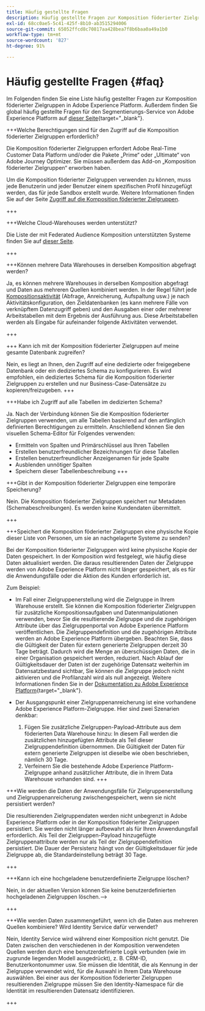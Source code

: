 ```yaml
---
title: Häufig gestellte Fragen
description: Häufig gestellte Fragen zur Komposition föderierter Zielgruppen in Adobe Experience Platform
exl-id: 68cc0ae5-5c41-425f-8b10-ab3515294006
source-git-commit: 65052ffcd8c70817aa428bea7f8b6baa0a49a1b0
workflow-type: tm+mt
source-wordcount: '827'
ht-degree: 91%

---
```


# Häufig gestellte Fragen {#faq}

Im Folgenden finden Sie eine Liste häufig gestellter Fragen zur Komposition föderierter Zielgruppen in Adobe Experience Platform. Außerdem finden Sie global häufig gestellte Fragen für den Segmentierungs-Service von Adobe Experience Platform auf [dieser Seite](https://experienceleague.adobe.com/de/docs/experience-platform/segmentation/faq){target="_blank"}.


+++Welche Berechtigungen sind für den Zugriff auf die Komposition föderierter Zielgruppen erforderlich?

Die Komposition föderierter Zielgruppen erfordert Adobe Real-Time Customer Data Platform und/oder die Pakete „Prime“ oder „Ultimate“ von Adobe Journey Optimizer. Sie müssen außerdem das Add-on „Komposition föderierter Zielgruppen“ erworben haben.

Um die Komposition föderierter Zielgruppen verwenden zu können, muss jede Benutzerin und jeder Benutzer einem spezifischen Profil hinzugefügt werden, das für jede Sandbox erstellt wurde. Weitere Informationen finden Sie auf der Seite [Zugriff auf die Komposition föderierter Zielgruppen](access-prerequisites.md).

+++

+++Welche Cloud-Warehouses werden unterstützt?

Die Liste der mit Federated Audience Komposition unterstützten Systeme finden Sie auf [dieser Seite](../start/access-prerequisites.md#supported-systems).

+++


+++Können mehrere Data Warehouses in derselben Komposition abgefragt werden?

Ja, es können mehrere Warehouses in derselben Komposition abgefragt und Daten aus mehreren Quellen kombiniert werden. In der Regel führt jede [Kompositionsaktivität](../compositions/orchestrate-activities.md) (Abfrage, Anreicherung, Aufspaltung usw.) je nach Aktivitätskonfiguration, den Zieldatenbanken (es kann mehrere Fälle von verknüpftem Datenzugriff geben) und den Ausgaben einer oder mehrerer Arbeitstabellen mit dem Ergebnis der Ausführung aus. Diese Arbeitstabellen werden als Eingabe für aufeinander folgende Aktivitäten verwendet.

+++

+++ Kann ich mit der Komposition föderierter Zielgruppen auf meine gesamte Datenbank zugreifen?

Nein, es liegt an Ihnen, den Zugriff auf eine dedizierte oder freigegebene Datenbank oder ein dediziertes Schema zu konfigurieren. Es wird empfohlen, ein dediziertes Schema für die Komposition föderierter Zielgruppen zu erstellen und nur Business-Case-Datensätze zu kopieren/freizugeben.
+++

+++Habe ich Zugriff auf alle Tabellen im dedizierten Schema?

Ja. Nach der Verbindung können Sie die Komposition föderierter Zielgruppen verwenden, um alle Tabellen basierend auf den anfänglich definierten Berechtigungen zu ermitteln. Anschließend können Sie den visuellen Schema-Editor für Folgendes verwenden:

* Ermitteln von Spalten und Primärschlüssel aus Ihren Tabellen
* Erstellen benutzerfreundlicher Bezeichnungen für diese Tabellen
* Erstellen benutzerfreundlicher Anzeigenamen für jede Spalte
* Ausblenden unnötiger Spalten
* Speichern dieser Tabellenbeschreibung
+++

+++Gibt in der Komposition föderierter Zielgruppen eine temporäre Speicherung?

Nein. Die Komposition föderierter Zielgruppen speichert nur Metadaten (Schemabeschreibungen). Es werden keine Kundendaten übermittelt. <!--The Audience export flow is done directly from Adobe Experience Platform Audience Portal (via [Destination](../connections/destinations.md)) to the customer database. The creation and update flow is done directly from your data warehouse database to Adobe Experience Platform Audience Portal.-->

+++

+++Speichert die Komposition föderierter Zielgruppen eine physische Kopie dieser Liste von Personen, um sie an nachgelagerte Systeme zu senden?

Bei der Komposition föderierter Zielgruppen wird keine physische Kopie der Daten gespeichert. In der Komposition wird festgelegt, wie häufig diese Daten aktualisiert werden. Die daraus resultierenden Daten der Zielgruppe werden von Adobe Experience Platform nicht länger gespeichert, als es für die Anwendungsfälle oder die Aktion des Kunden erforderlich ist.

Zum Beispiel:

* Im Fall einer Zielgruppenerstellung wird die Zielgruppe in Ihrem Warehouse erstellt. Sie können die Komposition föderierter Zielgruppen für zusätzliche Kompositionsaufgaben und Datenmanipulationen verwenden, bevor Sie die resultierende Zielgruppe und die zugehörigen Attribute über das Zielgruppenportal von Adobe Experience Platform veröffentlichen. Die Zielgruppendefinition und die zugehörigen Attribute werden an Adobe Experience Platform übergeben.
Beachten Sie, dass die Gültigkeit der Daten für extern generierte Zielgruppen derzeit 30 Tage beträgt. Dadurch wird die Menge an überschüssigen Daten, die in einer Organisation gespeichert werden, reduziert. Nach Ablauf der Gültigkeitsdauer der Daten ist der zugehörige Datensatz weiterhin im Datensatzbestand sichtbar, Sie können die Zielgruppe jedoch nicht aktivieren und die Profilanzahl wird als null angezeigt. Weitere Informationen finden Sie in der [Dokumentation zu Adobe Experience Platform](https://experienceleague.adobe.com/de/docs/experience-platform/segmentation/faq#how-long-do-externally-generated-audiences-last-for){target="_blank"}.

* Der Ausgangspunkt einer Zielgruppenanreicherung ist eine vorhandene Adobe Experience Platform-Zielgruppe. Hier sind zwei Szenarien denkbar:
   1. Fügen Sie zusätzliche Zielgruppen-Payload-Attribute aus dem föderierten Data Warehouse hinzu: In diesem Fall werden die zusätzlichen hinzugefügten Attribute als Teil dieser Zielgruppendefinition übernommen. Die Gültigkeit der Daten für extern generierte Zielgruppen ist dieselbe wie oben beschrieben, nämlich 30 Tage.
   1. Verfeinern Sie die bestehende Adobe Experience Platform-Zielgruppe anhand zusätzlicher Attribute, die in Ihrem Data Warehouse vorhanden sind. <!--For example, you have an audience of customers who have shown interest in a particular product on the website for the last two months. You now want to take this audience and further segment it using Federated Audience Composition to only include customers who have a high credit score. The credit score is deemed sensitive and individual credit score data points are not copied over from the data warehouse.-->
+++

+++Wie werden die Daten der Anwendungsfälle für Zielgruppenerstellung und Zielgruppenanreicherung zwischengespeichert, wenn sie nicht persistiert werden?

Die resultierenden Zielgruppendaten werden nicht unbegrenzt in Adobe Experience Platform oder in der Komposition föderierter Zielgruppen persistiert. Sie werden nicht länger aufbewahrt als für Ihren Anwendungsfall erforderlich. Als Teil der Zielgruppen-Payload hinzugefügte Zielgruppenattribute werden nur als Teil der Zielgruppendefinition persistiert. Die Dauer der Persistenz hängt von der Gültigkeitsdauer für jede Zielgruppe ab, die Standardeinstellung beträgt 30 Tage.

+++

+++Kann ich eine hochgeladene benutzerdefinierte Zielgruppe löschen?

Nein, in der aktuellen Version können Sie keine benutzerdefinierten hochgeladenen Zielgruppen löschen.-->

+++

+++Wie werden Daten zusammengeführt, wenn ich die Daten aus mehreren Quellen kombiniere? Wird Identity Service dafür verwendet?

Nein, Identity Service wird während einer Komposition nicht genutzt. Die Daten zwischen den verschiedenen in der Komposition verwendeten Quellen werden durch eine benutzerdefinierte Logik verbunden (wie im zugrunde liegenden Modell ausgedrückt), z. B. CRM-ID, Benutzerkontonummer usw. Sie müssen die Identität, die als Kennung in der Zielgruppe verwendet wird, für die Auswahl in Ihrem Data Warehouse auswählen. Bei einer aus der Komposition föderierter Zielgruppen resultierenden Zielgruppe müssen Sie den Identity-Namespace für die Identität im resultierenden Datensatz identifizieren.

+++
